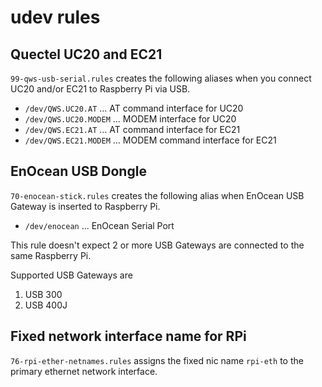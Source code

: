 udev rules
===

## Quectel UC20 and EC21

`99-qws-usb-serial.rules` creates the following aliases when you connect UC20 and/or EC21 to Raspberry Pi via USB.

- `/dev/QWS.UC20.AT` ... AT command interface for UC20
- `/dev/QWS.UC20.MODEM` ... MODEM interface for UC20
- `/dev/QWS.EC21.AT` ... AT command interface for EC21
- `/dev/QWS.EC21.MODEM` ... MODEM command interface for EC21

## EnOcean USB Dongle

`70-enocean-stick.rules` creates the following alias when EnOcean USB Gateway is inserted to Raspberry Pi.

- `/dev/enocean` ... EnOcean Serial Port

This rule doesn't expect 2 or more USB Gateways are connected to the same Raspberry Pi.

Supported USB Gateways are

1. USB 300
1. USB 400J

## Fixed network interface name for RPi

`76-rpi-ether-netnames.rules` assigns the fixed nic name `rpi-eth` to the primary ethernet network interface.
